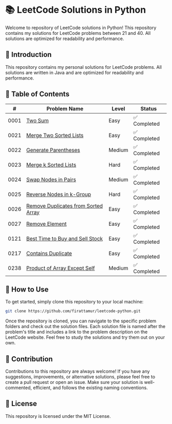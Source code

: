 # 📚 LeetCode Solutions in Python

Welcome to repository of LeetCode solutions in Python! This repository contains my solutions for LeetCode problems between 21 and 40. All solutions are optimized for readability and performance.

## 📘 Introduction

This repository contains my personal solutions for LeetCode problems. All solutions are written in Java and are optimized for readability and performance.

## 📝 Table of Contents

| #     | Problem Name                                                                                              | Level         | Status       |
| ----  | --------------------------------------------------------------------------------------------------------- | ------------  | ------------ |
| 0001  | [Two Sum](https://leetcode.com/problems/two-sum/)                                                         | Easy          | ✅ Completed |
| 0021  | [Merge Two Sorted Lists](https://leetcode.com/problems/merge-two-sorted-lists/)                           | Easy          | ✅ Completed |
| 0022  | [Generate Parentheses](https://leetcode.com/problems/generate-parentheses/)                               | Medium        | ✅ Completed |
| 0023  | [Merge k Sorted Lists](https://leetcode.com/problems/merge-k-sorted-lists/)                               | Hard          | ✅ Completed |
| 0024  | [Swap Nodes in Pairs](https://leetcode.com/problems/swap-nodes-in-pairs/)                                 | Medium        | ✅ Completed |
| 0025  | [Reverse Nodes in k-Group](https://leetcode.com/problems/reverse-nodes-in-k-group/)                       | Hard          | ✅ Completed |
| 0026  | [Remove Duplicates from Sorted Array](https://leetcode.com/problems/remove-duplicates-from-sorted-array/) | Easy          | ✅ Completed |
| 0027  | [Remove Element](https://leetcode.com/problems/remove-element/)                                           | Easy          | ✅ Completed |
| 0121  | [Best Time to Buy and Sell Stock](https://leetcode.com/problems/best-time-to-buy-and-sell-stock/)         | Easy          | ✅ Completed |
| 0217  | [Contains Duplicate](https://leetcode.com/problems/contains-duplicate/)                                   | Easy          | ✅ Completed |
| 0238  | [Product of Array Except Self](https://leetcode.com/problems/product-of-array-except-self/)               | Medium        | ✅ Completed |


## 🎯 How to Use

To get started, simply clone this repository to your local machine:

```bash
git clone https://github.com/firattamur/leetcode-python.git
```

Once the repository is cloned, you can navigate to the specific problem folders and check out the solution files. Each solution file is named after the problem's title and includes a link to the problem description on the LeetCode website. Feel free to study the solutions and try them out on your own.

## 🤝 Contribution

Contributions to this repository are always welcome! If you have any suggestions, improvements, or alternative solutions, please feel free to create a pull request or open an issue. Make sure your solution is well-commented, efficient, and follows the existing naming conventions.

## 📜 License

This repository is licensed under the MIT License.

